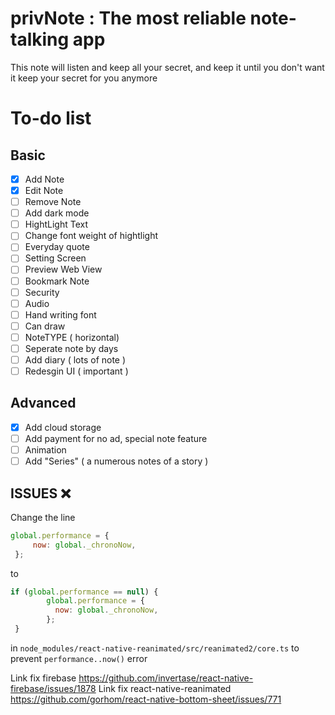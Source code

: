 # privNote : The most reliable note-talking app

This note will listen and keep all your secret, and keep it until you don't want it keep your secret for you anymore



# To-do list

##  Basic

- [x] Add Note
- [x] Edit Note
- [ ] Remove Note
- [ ] Add dark mode
- [ ] HightLight Text
- [ ] Change font weight of hightlight
- [ ] Everyday quote
- [ ] Setting Screen
- [ ] Preview Web View
- [ ] Bookmark Note
- [ ] Security
- [ ] Audio 
- [ ] Hand writing font
- [ ] Can draw
- [ ] NoteTYPE ( horizontal)
- [ ] Seperate note by days
- [ ] Add diary ( lots of note )
- [ ] Redesgin UI ( important )
## Advanced 
- [x] Add cloud storage
- [ ] Add payment for no ad, special note feature
- [ ] Animation
- [ ] Add "Series" ( a numerous notes of a story )
 
## ISSUES ❌
Change the line 
``` javascript
global.performance = {
     now: global._chronoNow,
 };
```

to 
``` javascript
if (global.performance == null) {
        global.performance = {
          now: global._chronoNow,
        };
 }
```
in ```node_modules/react-native-reanimated/src/reanimated2/core.ts```  to prevent ```performance..now()``` error

Link fix firebase https://github.com/invertase/react-native-firebase/issues/1878
Link fix react-native-reanimated https://github.com/gorhom/react-native-bottom-sheet/issues/771
